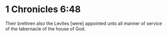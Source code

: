 # 1 Chronicles 6:48

Their brethren also the Levites [were] appointed unto all manner of service of the tabernacle of the house of God.